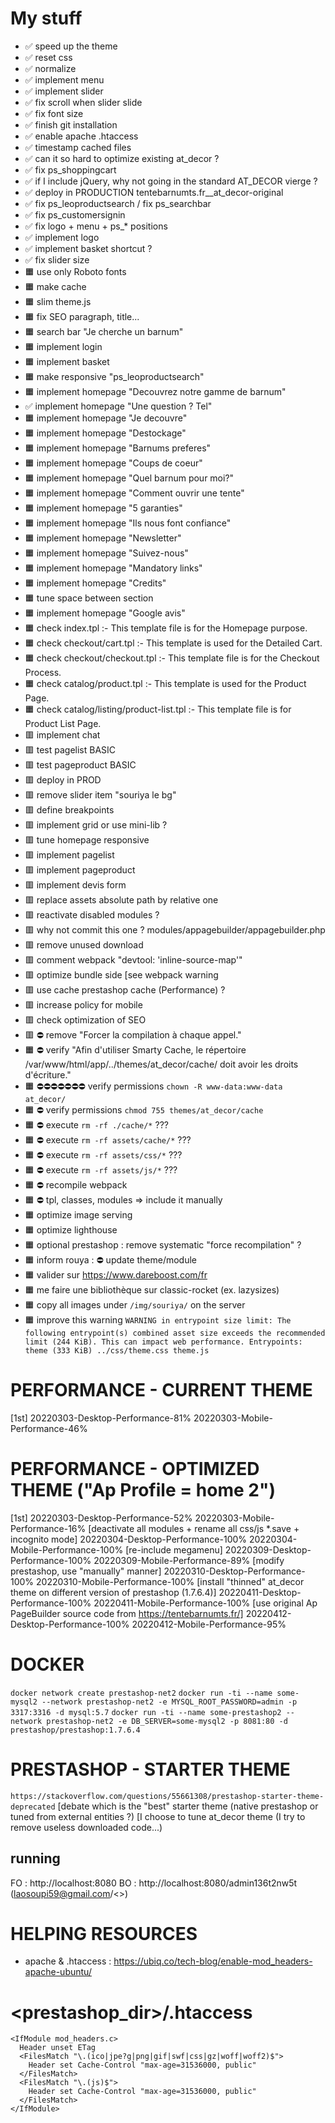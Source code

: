 # My stuff

- ✅ speed up the theme
- ✅ reset css
- ✅ normalize
- ✅ implement menu
- ✅ implement slider
- ✅ fix scroll when slider slide
- ✅ fix font size
- ✅ finish git installation
- ✅ enable apache .htaccess
- ✅ timestamp cached files
- ✅ can it so hard to optimize existing at_decor ?
- ✅ fix ps_shoppingcart
- ✅ if I include jQuery, why not going in the standard AT_DECOR vierge ?
- ✅ deploy in PRODUCTION tentebarnumts.fr__at_decor-original
- ✅ fix ps_leoproductsearch / fix ps_searchbar
- ✅ fix ps_customersignin
- ✅ fix logo + menu + ps_* positions
- ✅ implement logo
- ✅ implement basket shortcut ?
- ✅ fix slider size
- 🟧 use only Roboto fonts
- 🟧 make cache
- 🟧 slim theme.js
- 🟧 fix SEO paragraph, title...
- 🟧 search bar "Je cherche un barnum"
- 🟧 implement login
- 🟧 implement basket
- 🟧 make responsive "ps_leoproductsearch"
- 🟧 implement homepage "Decouvrez notre gamme de barnum"
- ✅ implement homepage "Une question ? Tel"
- 🟧 implement homepage "Je decouvre"
- 🟧 implement homepage "Destockage"
- 🟧 implement homepage "Barnums preferes"
- 🟧 implement homepage "Coups de coeur"
- 🟧 implement homepage "Quel barnum pour moi?"
- 🟧 implement homepage "Comment ouvrir une tente"
- 🟧 implement homepage "5 garanties"
- 🟧 implement homepage "Ils nous font confiance"
- 🟧 implement homepage "Newsletter"
- 🟧 implement homepage "Suivez-nous"
- 🟧 implement homepage "Mandatory links"
- 🟧 implement homepage "Credits"
- 🟧 tune space between section
- 🟧 implement homepage "Google avis"
- 🟧 check index.tpl :- This template file is for the Homepage purpose.
- 🟧 check checkout/cart.tpl :- This template is used for the Detailed Cart.
- 🟧 check checkout/checkout.tpl :- This template file is for the Checkout Process.
- 🟧 check catalog/product.tpl :- This template is used for the Product Page.
- 🟧 check catalog/listing/product-list.tpl :- This template file is for Product List Page.
- 🟥 implement chat
- 🟥 test pagelist BASIC
- 🟥 test pageproduct BASIC
- 🟥 deploy in PROD
- 🟥 remove slider item "souriya le bg"
- 🟥 define breakpoints
- 🟥 implement grid or use mini-lib ?
- 🟥 tune homepage responsive
- 🟥 implement pagelist
- 🟥 implement pageproduct
- 🟥 implement devis form
- 🟥 replace assets absolute path by relative one
- 🟥 reactivate disabled modules ?
- 🟥 why not commit this one ? modules/appagebuilder/appagebuilder.php
- 🟥 remove unused download
- 🟥 comment webpack "devtool: 'inline-source-map'"
- 🟥 optimize bundle side [see webpack warning
- 🟥 use cache prestashop cache (Performance) ?
- 🟥 increase policy for mobile
- 🟥 check optimization of SEO
- 🟥 ⛔️ remove "Forcer la compilation à chaque appel."
- 🟧 ⛔️ verify "Afin d'utiliser Smarty Cache, le répertoire /var/www/html/app/../themes/at_decor/cache/ doit avoir les droits d'écriture."
- 🟧 ⛔️⛔️⛔️⛔️⛔️⛔️⛔️ verify permissions `chown -R www-data:www-data at_decor/`
- 🟧 ⛔️ verify permissions `chmod 755 themes/at_decor/cache`
- 🟧 ⛔️ execute `rm -rf ./cache/*` ???
- 🟧 ⛔️ execute `rm -rf assets/cache/*` ???
- 🟧 ⛔️ execute `rm -rf assets/css/*` ???
- 🟧 ⛔️ execute `rm -rf assets/js/*` ???
- 🟧 ⛔️ recompile webpack
- 🟧 ⛔️ tpl, classes, modules => include it manually
- 🟧 optimize image serving
- 🟧 optimize lighthouse
- 🟧 optional prestashop : remove systematic "force recompilation" ?
- 🟧 inform rouya : ⛔️ update theme/module
- 🟧 valider sur https://www.dareboost.com/fr
- 🟧 me faire une bibliothèque sur classic-rocket (ex. lazysizes)
- 🟧 copy all images under `/img/souriya/` on the server
- 🟧 improve this warning `WARNING in entrypoint size limit: The following entrypoint(s) combined asset size exceeds the recommended limit (244 KiB). This can impact web performance.
Entrypoints:
  theme (333 KiB)
      ../css/theme.css
      theme.js`

# PERFORMANCE - CURRENT THEME
[1st]
20220303-Desktop-Performance-81%
20220303-Mobile-Performance-46%

# PERFORMANCE - OPTIMIZED THEME ("Ap Profile = home 2")
[1st]
20220303-Desktop-Performance-52%
20220303-Mobile-Performance-16%
[deactivate all modules + rename all css/js *.save + incognito mode]
20220304-Desktop-Performance-100%
20220304-Mobile-Performance-100%
[re-include megamenu]
20220309-Desktop-Performance-100%
20220309-Mobile-Performance-89%
[modify prestashop, use "manually" manner]
20220310-Desktop-Performance-100%
20220310-Mobile-Performance-100%
[install "thinned" at_decor theme on different version of prestashop (1.7.6.4)]
20220411-Desktop-Performance-100%
20220411-Mobile-Performance-100%
[use original Ap PageBuilder source code from https://tentebarnumts.fr/]
20220412-Desktop-Performance-100%
20220412-Mobile-Performance-95%

# DOCKER

`docker network create prestashop-net2`
`docker run -ti --name some-mysql2 --network prestashop-net2 -e MYSQL_ROOT_PASSWORD=admin -p 3317:3316 -d mysql:5.7`
`docker run -ti --name some-prestashop2 --network prestashop-net2 -e DB_SERVER=some-mysql2 -p 8081:80 -d prestashop/prestashop:1.7.6.4`

# PRESTASHOP - STARTER THEME

`https://stackoverflow.com/questions/55661308/prestashop-starter-theme-deprecated`
[debate which is the "best" starter theme (native prestashop or tuned from external entities ?)
[I choose to tune at_decor theme (I try to remove useless downloaded code...)

## running
FO : http://localhost:8080
BO : http://localhost:8080/admin136t2nw5t
(laosoupi59@gmail.com/<>)

# HELPING RESOURCES

- apache & .htaccess : https://ubiq.co/tech-blog/enable-mod_headers-apache-ubuntu/

# <prestashop_dir>/.htaccess

```
<IfModule mod_headers.c>
  Header unset ETag
  <FilesMatch "\.(ico|jpe?g|png|gif|swf|css|gz|woff|woff2)$">
    Header set Cache-Control "max-age=31536000, public"
  </FilesMatch>
  <FilesMatch "\.(js)$">
    Header set Cache-Control "max-age=31536000, public"
  </FilesMatch>
</IfModule>
```